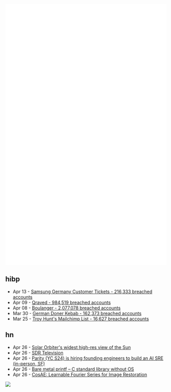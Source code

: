 ![Metrics](https://raw.githubusercontent.com/phixion/phixion/master/metrics.svg)

## hibp

<!--
for https://github.com/phixion/phixion/blob/main/.github/workflows/feeds.yml
-->
<!--START_SECTION:haveibeenpwnd-->
- Apr 13 - [Samsung Germany Customer Tickets - 216,333 breached accounts](https://haveibeenpwned.com/PwnedWebsites#SamsungGermany)
- Apr 09 - [Qraved - 984,519 breached accounts](https://haveibeenpwned.com/PwnedWebsites#Qraved)
- Apr 08 - [Boulanger - 2,077,078 breached accounts](https://haveibeenpwned.com/PwnedWebsites#Boulanger)
- Mar 30 - [German Doner Kebab - 162,373 breached accounts](https://haveibeenpwned.com/PwnedWebsites#GermanDonerKebab)
- Mar 25 - [Troy Hunt's Mailchimp List - 16,627 breached accounts](https://haveibeenpwned.com/PwnedWebsites#TroyHuntMailchimpList)
<!--END_SECTION:haveibeenpwnd-->

## hn

<!--
for https://github.com/phixion/phixion/blob/main/.github/workflows/feeds.yml
-->
<!--START_SECTION:hn-->
- Apr 26 - [Solar Orbiter's widest high-res view of the Sun](https://www.esa.int/ESA_Multimedia/Images/2025/04/Solar_Orbiter_s_widest_high-res_view_of_the_Sun)
- Apr 26 - [SDR Television](https://www.sdr-radio.com/sdr-television-beta-1)
- Apr 26 - [Parity (YC S24) is hiring founding engineers to build an AI SRE (in-person, SF)](https://www.ycombinator.com/companies/parity/jobs)
- Apr 26 - [Bare metal printf – C standard library without OS](https://popovicu.com/posts/bare-metal-printf/)
- Apr 26 - [CosAE: Learnable Fourier Series for Image Restoration](https://sifeiliu.net/CosAE-page/)
<!--END_SECTION:hn-->

<!--
for https://yhype.me
-->
![](https://hit.yhype.me/github/profile?user_id=13013670)
